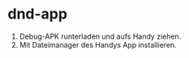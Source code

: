 # dnd-app
1) Debug-APK runterladen und aufs Handy ziehen.
2) Mit Dateimanager des Handys App installieren.
